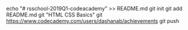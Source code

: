 echo "# rsschool-2019Q1-codeacademy" >> README.md
git init
git add README.md
git "HTML CSS Basics"
git https://www.codecademy.com/users/dashanab/achievements
git push
